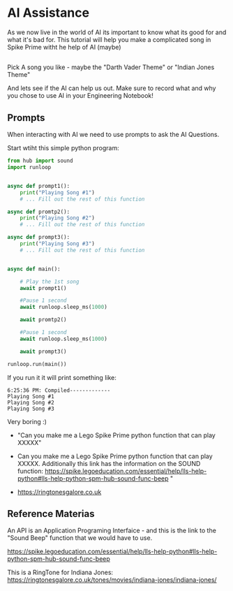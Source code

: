 # AI Assistance

As we now live in the world of AI its important to know what its good for and what it's bad for. This tutorial will help you make a complicated song in Spike Prime witht he help of AI (maybe)


##

Pick A song you like - maybe the "Darth Vader Theme" or "Indian Jones Theme"

And lets see if the AI can help us out. Make sure to record what and why you chose to use AI in your Engineering Notebook!

## Prompts

When interacting with AI we need to use prompts to ask the AI Questions.

Start wtiht this simple python program: 


```python
from hub import sound
import runloop


async def prompt1():
    print("Playing Song #1")
    # ... Fill out the rest of this function

async def promtp2():
    print("Playing Song #2")
    # ... Fill out the rest of this function

async def prompt3():
    print("Playing Song #3")
    # ... Fill out the rest of this function


async def main():

    # Play the 1st song
    await prompt1()

    #Pause 1 second
    await runloop.sleep_ms(1000)

    await promtp2()

    #Pause 1 second
    await runloop.sleep_ms(1000)

    await prompt3()

runloop.run(main())
```

If you run it it will print something like:

```
6:25:36 PM: Compiled-------------
Playing Song #1
Playing Song #2
Playing Song #3
```

Very boring :)


- "Can you make me a Lego Spike Prime python function that can play XXXXX"

- Can you make me a Lego Spike Prime python function that can play XXXXX. Additionally this link has the information on the SOUND function: 
https://spike.legoeducation.com/essential/help/lls-help-python#lls-help-python-spm-hub-sound-func-beep
"



- https://ringtonesgalore.co.uk


## Reference Materias

An API is an Application Programing Interfaice - and this is the link to the "Sound Beep" function that we would have to use.

https://spike.legoeducation.com/essential/help/lls-help-python#lls-help-python-spm-hub-sound-func-beep


This is a RingTone for Indiana Jones:
https://ringtonesgalore.co.uk/tones/movies/indiana-jones/indiana-jones/

